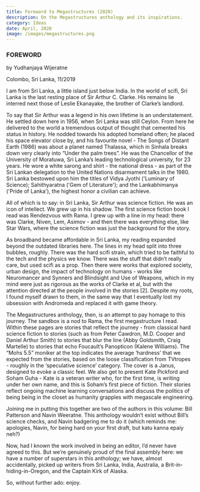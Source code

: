 ```yaml
---
title: Foreword to Megastructures (2020)
description: On the Megastructures anthology and its inspirations.
category: Ideas
date: April, 2020
image: /images/megastructures.png
---
```



### FOREWORD

by Yudhanjaya Wijeratne

Colombo, Sri Lanka, 11/2019
 

I am from Sri Lanka, a little island just below India. In the world of scifi, Sri Lanka is the last resting place of Sir Arthur C. Clarke. His remains lie interred next those of Leslie Ekanayake, the brother of Clarke’s landlord.

To say that Sir Arthur was a legend in his own lifetime is an understatement. He settled down here in 1956, when Sri Lanka was still Ceylon. From here he delivered to the world a tremendous output of thought that cemented his status in history. He nodded towards his adopted homeland often; he placed his space elevator close by, and his favourite novel - The Songs of Distant Earth (1986) was about a planet named Thalassa, which in Sinhala breaks down very clearly into “Under the palm trees”. He was the Chancellor of the University of Moratuwa, Sri Lanka’s leading technological university, for 23 years. He wore a white sarong and shirt - the national dress - as part of the Sri Lankan delegation to the United Nations disarmament talks in the 1980. Sri Lanka bestowed upon him the titles of Vidya Jyothi ('Luminary of Science); Sahithyaratna ('Gem of Literature'); and the Lankabhimanya ('Pride of Lanka'), the highest honor a civilian can achieve.

All of which is to say: in Sri Lanka, Sir Arthur was science fiction. He was an icon of intellect. We grew up in his shadow. The first science fiction book I read was Rendezvous with Rama. I grew up with a line in my head: there was Clarke, Niven, Lem, Asimov - and then there was everything else, like Star Wars, where the science fiction was just the background for the story.

As broadband became affordable in Sri Lanka, my reading expanded beyond the outdated libraries here. The lines in my head split into three bubbles, roughly. There was the hard scifi strain, which tried to be faithful to the tech and the physics we know. There was the stuff that didn’t really care, but used scifi as a prop. Then there were works that explored society, urban design, the impact of technology on humans - works like Neuromancer and Synners and Blindsight and Use of Weapons, which in my mind were just as rigorous as the works of Clarke et al, but with the attention directed at the people involved in the stories [2]. Despite my roots, I found myself drawn to them, in the same way that I eventually lost my obsession with Andromeda and replaced it with game theory.

The Megastructures anthology, then, is an attempt to pay homage to this journey. The sandbox is a nod to Rama, the first megastructure I read. Within these pages are stories that reflect the journey - from classical hard science fiction to stories (such as from Peter Cawdron, M.D. Cooper and Daniel Arthur Smith) to stories that blur the line (Abby Goldsmith, Craig Martelle) to stories that echo Foucault’s Panopticon (Kalene Williams). The “Mohs 5.5” moniker at the top indicates the average ‘hardness’ that we expected from the stories, based on the loose classification from TVtropes - roughly in the ‘speculative science’ category. The cover is a Janus, designed to evoke a classic feel.  We also get to present Kate Pickford and Soham Guha - Kate is a veteran writer who, for the first time, is writing under her own name, and this is Soham’s first piece of fiction. Their stories reflect ongoing machine learning conversations and discuss the politics of being being in the closet as humanity grapples with megascale engineering.

Joining me in putting this together are two of the authors in this volume: Bill Patterson and Navin Weeratne. This anthology wouldn’t exist without Bill’s science checks, and Navin badgering me to do it (which reminds me: apologies, Navin, for being hard on your first draft, but katu kanna epaiy neh?)

Now, had I known the work involved in being an editor, I’d never have agreed to this. But we’re genuinely proud of the final assembly here: we have a number of superstars in this anthology; we have, almost accidentally, picked up writers from Sri Lanka, India, Australia, a Brit-in-hiding-in-Oregon, and the Captain Kirk of Alaska. 

So, without further ado: enjoy.
